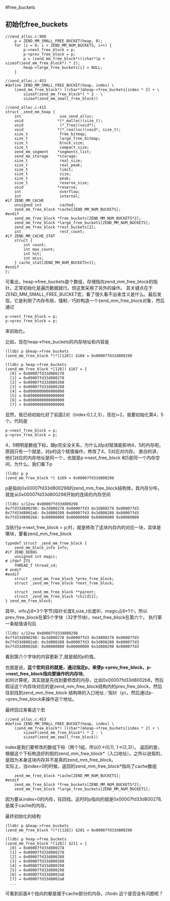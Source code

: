 #free_buckets

## 初始化free_buckets
```
//zend_alloc.c:908
	p = ZEND_MM_SMALL_FREE_BUCKET(heap, 0);
	for (i = 0; i < ZEND_MM_NUM_BUCKETS; i++) {
		p->next_free_block = p;
		p->prev_free_block = p;
		p = (zend_mm_free_block*)((char*)p + sizeof(zend_mm_free_block*) * 2);
		heap->large_free_buckets[i] = NULL;
	}
	
//zend_alloc.c:453
#define ZEND_MM_SMALL_FREE_BUCKET(heap, index) \
	(zend_mm_free_block*) ((char*)&heap->free_buckets[index * 2] + \
		sizeof(zend_mm_free_block*) * 2 - \
		sizeof(zend_mm_small_free_block))
		
//zend_alloc.c:415
struct _zend_mm_heap {
	int                 use_zend_alloc;
	void               *(*_malloc)(size_t);
	void                (*_free)(void*);
	void               *(*_realloc)(void*, size_t);
	size_t              free_bitmap;
	size_t              large_free_bitmap;
	size_t              block_size;
	size_t              compact_size;
	zend_mm_segment    *segments_list;
	zend_mm_storage    *storage;
	size_t              real_size;
	size_t              real_peak;
	size_t              limit;
	size_t              size;
	size_t              peak;
	size_t              reserve_size;
	void               *reserve;
	int                 overflow;
	int                 internal;
#if ZEND_MM_CACHE
	unsigned int        cached;
	zend_mm_free_block *cache[ZEND_MM_NUM_BUCKETS];
#endif
	zend_mm_free_block *free_buckets[ZEND_MM_NUM_BUCKETS*2];
	zend_mm_free_block *large_free_buckets[ZEND_MM_NUM_BUCKETS];
	zend_mm_free_block *rest_buckets[2];
	int                 rest_count;
#if ZEND_MM_CACHE_STAT
	struct {
		int count;
		int max_count;
		int hit;
		int miss;
	} cache_stat[ZEND_MM_NUM_BUCKETS+1];
#endif
};
```

可看出，heap->free_buckets是个数组，存储指向zend_mm_free_block的指针。正常初始化是遍历数据就行。但这里采用了另外的操作。
其关键点在于ZEND_MM_SMALL_FREE_BUCKET宏，看了很久看不出来含义是什么。最后发现，它是利用了内存布局，强制／巧妙构造一个zend_mm_free_block对象，然后
通过
```
p->next_free_block = p;
p->prev_free_block = p;
```
来初始化。

比如，现在heap->free_buckets的内存地址和内容是
```
(lldb) p &heap->free_buckets
(zend_mm_free_block *(*)[128]) $168 = 0x00007fd33d800298

(lldb) p heap->free_buckets
(zend_mm_free_block *[128]) $167 = {
  [0] = 0x00007fd33d800278
  [1] = 0x00007fd33d800278
  [2] = 0x00007fd33d800288
  [3] = 0x00007fd33d800288
  [4] = 0x0000000000000000
  [5] = 0x0000000000000000
  [6] = 0x0000000000000000
  [7] = 0x0000000000000000

```
显然，我已经初始化好了前面2对（index:0,1,2,3），现在i=2，我要初始化第4，5个。代码是
```
p->next_free_block = p;
p->prev_free_block = p;
```
4，5明明是数组下标，跟p完全没关系，为什么对p对赋值能影响4，5的内存呢。原因只有一个就是，对p的这个赋值操作，修改了4，5对应对内存。
直白的讲，他们对应的内存地址是同一个，也就是p->next_free_block 和5是同一个内存空间，为什么。我们看下p
```
(lldb) p p
(zend_mm_free_block *) $169 = 0x00007fd33d800298
```
p是指向0x00007fd33d800298的zend_mm_free_block结构体。其内存分布，就是从0x00007fd33d800298开始的连续的内存空间
```
(lldb) x/12xw 0x00007fd33d800298
0x7fd33d800298: 0x3d800278 0x00007fd3 0x3d800278 0x00007fd3
0x7fd33d8002a8: 0x3d800288 0x00007fd3 0x3d800288 0x00007fd3
0x7fd33d8002b8: 0x00000000 0x00000000 0x00000000 0x00000000
```
当执行p->next_free_block = p;时，就是修改了这块内存内的对应一块，具体是哪块，要看zend_mm_free_block
```
typedef struct _zend_mm_free_block {
	zend_mm_block_info info;
#if ZEND_DEBUG
	unsigned int magic;
# ifdef ZTS
	THREAD_T thread_id;
# endif
#endif
	struct _zend_mm_free_block *prev_free_block;
	struct _zend_mm_free_block *next_free_block;

	struct _zend_mm_free_block **parent;
	struct _zend_mm_free_block *child[2];
} zend_mm_free_block;
```
其中，info占8\*3个字节(指针长度8,size_t长度8)，magic占8\*1个。所以prev_free_block在第5个字块（32字节块)，next_free_block在第六个。
执行第一条赋值语句后
```
(lldb) x/12xw 0x00007fd33d800298
0x7fd33d800298: 0x3d800278 0x00007fd3 0x3d800278 0x00007fd3
0x7fd33d8002a8: 0x3d800288 0x00007fd3 0x3d800288 0x00007fd3
0x7fd33d8002b8: 0x00000000 0x00000000 0x3d800298 0x00007fd3
```
看到第六个字块的内容更新了,就是赋的p的值。

也就是说，__这个宏的目的就是，通过指定p，来使p->prev_free_block，p->next_free_block指向要操作的内存块__。  
如何计算呢，其实就是先找到要修改的内存，比如0x00007fd33d8002b8，然后假设这个内存块对应的是zend_mm_free_block结构内的prev_free_block，然后往前找到zend_mm_free_block
结构体的入口地址／指针（p）。然后通过p->prev_free_block来操作这个地址。

最终回过来看这个宏
```
//zend_alloc.c:453
#define ZEND_MM_SMALL_FREE_BUCKET(heap, index) \
	(zend_mm_free_block*) ((char*)&heap->free_buckets[index * 2] + \
		sizeof(zend_mm_free_block*) * 2 - \
		sizeof(zend_mm_small_free_block))
```
index是我们要修改的数组下标（两个1组，所以0->(0,1), 1->(2,3)）。
返回的是，根据这个下标构造好的假的zend_mm_free_block*（入口地址）。之所以说假的，是因为本身这块内存并不是真的zend_mm_free_block。  
实际上，当index=0的时候，返回的zend_mm_free_block*指向了cache数组
```
	zend_mm_free_block *cache[ZEND_MM_NUM_BUCKETS];
#endif
	zend_mm_free_block *free_buckets[ZEND_MM_NUM_BUCKETS*2];
	zend_mm_free_block *large_free_buckets[ZEND_MM_NUM_BUCKETS];
```
因为要从index=0的内存，往回找。这时的p指向的就是0x00007fd33d800278,是属于cache的内存。

最终初始化的结构
```
(lldb) p &heap->free_buckets
(zend_mm_free_block *(*)[128]) $201 = 0x00007fd33d800298

(lldb) p heap->free_buckets
(zend_mm_free_block *[128]) $211 = {
  [0] = 0x00007fd33d800278
  [1] = 0x00007fd33d800278
  [2] = 0x00007fd33d800288
  [3] = 0x00007fd33d800288
  [4] = 0x00007fd33d800298
  [5] = 0x00007fd33d800298
  [6] = 0x00007fd33d8002a8
  [7] = 0x00007fd33d8002a8
  ...

```
可看到前面4个指向的都是属于cache部分的内存。//todo 这个是否会有问题呢？
